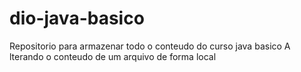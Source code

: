 # dio-java-basico
Repositorio para armazenar todo o conteudo do curso java basico
A
lterando o conteudo de um arquivo de forma local